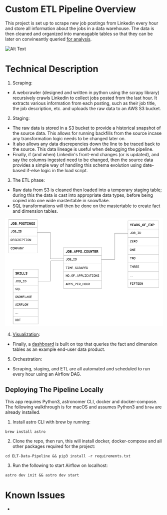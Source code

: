Custom ETL Pipeline Overview
========

This project is set up to scrape new job postings from Linkedin every hour and store all information about the jobs in a data warehouse. The data is then cleaned and organized into maneagable tables so that they can be later on convineantly queried [for analysis](https://easy-bottles-grin-34-125-254-54.loca.lt). 

![Alt Text](https://github.com/MubassirAhmed/ELT-Data-Pipeline/blob/main/include/Assets/ELT%20Pipeline.gif) 

Technical Description
================

1. Scraping: 
* A webcrawler (designed and written in python using the scrapy library) recursively crawls Linkedin to collect jobs posted from the last hour. It extracts various information from each posting, such as their job title, the job description, etc. and uploads the raw data to an AWS S3 bucket.

2. Staging: 
* The raw data is stored in a S3 bucket to provide a historical snapshot of the source data. This allows for running backfills from the source incase any transformation logic needs to be changed later on. 
* It also allows any data discrepencies down the line to be traced back to the source. This data lineage is useful when debugging the pipeline. 
* Finally, if (and when) Linkedin's front-end changes (or is updated), and say the columns ingested need to be changed, then the source data provides a simple way of handling this schema evolution using date-based if-else logic in the load script.

3. The ETL phase:
* Raw data from S3 is cleaned then loaded into a temporary staging table; during this the data is cast into appropriate data types, before being copied into one wide mastertable in snowflake. 
* SQL transformations will then be done on the mastertable to create fact and dimension tables.

![Alt Text](https://github.com/MubassirAhmed/ELT-Data-Pipeline/blob/main/include/Assets/Fact%20%26%20dimension%20tables.png) 

4. [Visualization](https://github.com/MubassirAhmed/Dash):  
* Finally, a [dashboard](https://github.com/MubassirAhmed/Dash) is built on top that queries the fact and dimension tables as an example end-user data product. 

5. Orchestration:
* Scraping, staging, and ETL are all automated and scheduled to run every hour using an Airflow DAG.


## Deploying The Pipeline Locally 

This app requires Python3, astronomer CLI, docker and docker-compose. The following walkthrough is for macOS and assumes Python3 and `brew` are already installed. 

1. Install astro CLI with brew by running:
```
brew install astro
```
2. Clone the repo, then run, this will install docker, docker-compose and all other packages required for the project:
```
cd ELT-Data-Pipeline && pip3 install -r requirements.txt
```
3. Run the following to start Airflow on localhost:
```
astro dev init && astro dev start
```

Known Issues
=================================
* 

